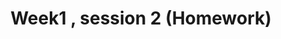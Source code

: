 ---
title: Week1 , session 2 (Homework)
published_at: 2025-03-21
snippet: An example of a blog post.
disable_html_sanitization: true
allow_math: true
---
